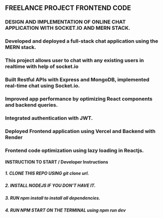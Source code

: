 
## FREELANCE PROJECT FRONTEND CODE
### DESIGN AND IMPLEMENTATION OF ONLINE CHAT APPLICATION WITH SOCKET.IO AND MERN STACK.


### Developed and deployed a full-stack chat application using the MERN stack.
### This project allows user to chat with any existing users in realtime with help of socket.io
### Built Restful APIs with Express and MongoDB, implemented real-time chat using Socket.io.
### Improved app performance by optimizing React components and backend queries.
### Integrated authentication with JWT.
### Deployed Frontend application using Vercel and Backend with Render
### Frontend code optimization using lazy loading in Reactjs.


#### INSTRUCTION TO START / Developer Instructions
##### 1. CLONE THIS REPO USING git clone url.
##### 2. INSTALL NODEJS IF YOU DON'T HAVE IT.
##### 3. RUN npm install to install all dependencies.
##### 4. RUN NPM START ON THE TERMINAL using npm run dev